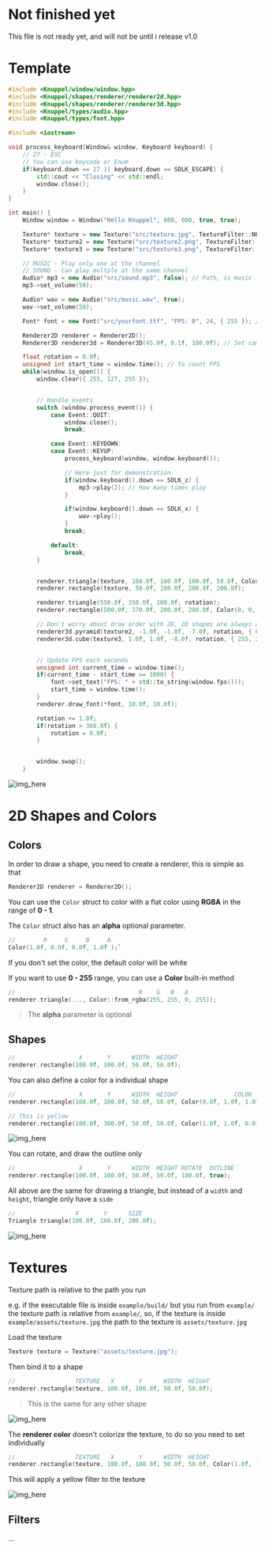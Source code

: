 # Not finished yet
This file is not ready yet, and will not be until i release v1.0



# Template


```cpp
#include <Knuppel/window/window.hpp>
#include <Knuppel/shapes/renderer/renderer2d.hpp>
#include <Knuppel/shapes/renderer/renderer3d.hpp>
#include <Knuppel/types/audio.hpp>
#include <Knuppel/types/font.hpp>

#include <iostream>

void process_keyboard(Window& window, Keyboard keyboard) {
	// 27 - ESC
	// You can use keycode or Enum
	if(keyboard.down == 27 || keyboard.down == SDLK_ESCAPE) {
		std::cout << "Closing" << std::endl;
		window.close();
	}
}

int main() {
	Window window = Window("Hello Knuppel", 800, 600, true, true);

	Texture* texture = new Texture("src/texture.jpg", TextureFilter::NEAREST, TextureWrap::MIRRORED);
	Texture* texture2 = new Texture("src/texture2.png", TextureFilter::NEAREST, TextureWrap::MIRRORED);
	Texture* texture3 = new Texture("src/texture3.png", TextureFilter::NEAREST, TextureWrap::MIRRORED);

	// MUSIC - Play only one at the channel
	// SOUND - Can play multple at the same channel
	Audio* mp3 = new Audio("src/sound.mp3", false); // Path, is music
	mp3->set_volume(50);

	Audio* wav = new Audio("src/music.wav", true);
	wav->set_volume(50);

	Font* font = new Font("src/yourfont.ttf", "FPS: 0", 24, { 255 }); // Path, Text, Size, Color

	Renderer2D renderer = Renderer2D();
	Renderer3D renderer3d = Renderer3D(45.0f, 0.1f, 100.0f); // Set camera

	float rotation = 0.0f;
	unsigned int start_time = window.time(); // To count FPS
	while(window.is_open()) {
		window.clear({ 255, 127, 255 });


		// Handle events
		switch (window.process_event()) {
			case Event::QUIT:
				window.close();
				break;

			case Event::KEYDOWN:
			case Event::KEYUP:
				process_keyboard(window, window.keyboard());

				// Here just for demonstration
				if(window.keyboard().down == SDLK_z) {
					mp3->play(2); // How many times play
				}

				if(window.keyboard().down == SDLK_x) {
					wav->play();
				}
				break;

			default:
				break;
		}


		renderer.triangle(texture, 100.0f, 100.0f, 100.0f, 50.0f, Color(0, 255, 0));
		renderer.rectangle(texture, 50.0f, 100.0f, 200.0f, 200.0f);

		renderer.triangle(550.0f, 350.0f, 100.0f, rotation);
		renderer.rectangle(500.0f, 370.0f, 200.0f, 200.0f, Color(0, 0, 255));

		// Don't worry about draw order with 2D, 2D shapes are always above 3D shapes
		renderer3d.pyramid(texture2, -1.0f, -1.0f, -7.0f, rotation, { 0, 255, 0 });
		renderer3d.cube(texture3, 1.0f, 1.0f, -8.0f, rotation, { 255, 255, 0 });


		// Update FPS each seconds
		unsigned int current_time = window.time();
		if(current_time - start_time >= 1000) {
			font->set_text("FPS: " + std::to_string(window.fps()));
			start_time = window.time();
		}
		renderer.draw_font(*font, 10.0f, 10.0f);

		rotation += 1.0f;
		if(rotation > 360.0f) {
			rotation = 0.0f;
		}


		window.swap();
	}
```



![img_here]()


# 2D Shapes and Colors
## Colors
In order to draw a shape, you need to create a renderer, this is simple as that
```cpp
Renderer2D renderer = Renderer2D();
```

You can use the `Color` struct to color with a flat color using **RGBA** in the range of **0 - 1**.

The `Color` struct also has an **alpha** optional parameter.

```cpp
//        R     G     B     A
Color(1.0f, 0.0f, 0.0f, 1.0f );`
```

If you don't set the color, the default color will be white

If you want to use **0 - 255** range, you can use a **Color** built-in method
```cpp
//                                   R    G   B   A
renderer.triangle(..., Color::from_rgba(255, 255, 0, 255));
```

>The **alpha** parameter is optional


## Shapes
```cpp
//                  X       Y      WIDTH  HEIGHT
renderer.rectangle(100.0f, 100.0f, 50.0f, 50.0f);
```

You can also define a color for a individual shape
```cpp
//                  X       Y      WIDTH  HEIGHT                COLOR
renderer.rectangle(100.0f, 100.0f, 50.0f, 50.0f, Color(0.0f, 1.0f, 1.0f, 1.0f));
```

```cpp
// This is yellow
renderer.rectangle(100.0f, 300.0f, 50.0f, 50.0f, Color(1.0f, 1.0f, 0.0f));
```

![img_here]()

You can rotate, and draw the outline only
```cpp
//                  X       Y      WIDTH  HEIGHT ROTATE  OUTLINE
renderer.rectangle(100.0f, 100.0f, 50.0f, 50.0f, 180.0f, true);
```

<!--
## Custom colors
Alternatively, use a vector to color each corner with a separate color, creating a gradient effect.
```cpp
// Corners color
Rectangle rectangle(100.0f, 100.0f, 200.0f, 200.0f
	{
		// R    G     B     A
		1.0f, 0.0f, 0.0f, 1.0f // Top Right
		0.0f, 1.0f, 0.0f, 1.0f // Bottom Right
		0.0f, 0.0f, 1.0f, 1.0f // Bottom Left
		1.0f, 1.0f, 1.0f, 1.0f // Top Left
	}
);
```

![img_here]()
-->


All above are the same for drawing a triangle, but instead of a `width` and `height`, triangle only have a `side`
```cpp
//                 X       Y      SIZE
Triangle triangle(100.0f, 100.0f, 200.0f);
```

![img_here]()


# Textures
Texture path is relative to the path you run

e.g. if the executable file is inside `example/build/` but you run from `example/`
 the texture path is relative from `example/`, so, if the texture is inside
 `example/assets/texture.jpg` the path to the texture is `assets/texture.jpg`

Load the texture
```cpp
Texture texture = Texture("assets/texture.jpg");
```

Then bind it to a shape
```cpp
//                 TEXTURE   X       Y      WIDTH  HEIGHT
renderer.rectangle(texture, 100.0f, 100.0f, 50.0f, 50.0f);
```
>This is the same for any other shape

![img_here]()

The **renderer color** doesn't colorize the texture, to do so you need to set individually
```cpp
//                 TEXTURE   X       Y      WIDTH  HEIGHT
renderer.rectangle(texture, 100.0f, 100.0f, 50.0f, 50.0f, Color(1.0f, 1.0f, 0.0f));
```
This will apply a yellow filter to the texture


![img_here]()

## Filters
...



